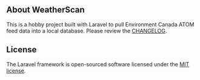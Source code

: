 ## About WeatherScan

This is a hobby project built with Laravel to pull Environment Canada ATOM feed data into a local database. Please review the [CHANGELOG](https://github.com/Tychis/weatherscan/CHANGELOG.md). 

## License

The Laravel framework is open-sourced software licensed under the [MIT license](https://opensource.org/licenses/MIT).
